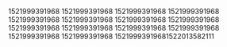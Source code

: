 1521999391968
1521999391968
1521999391968
1521999391968
1521999391968
1521999391968
1521999391968
1521999391968
1521999391968
1521999391968
1521999391968
1521999391968
1521999391968
1521999391968
15219993919681522013582111